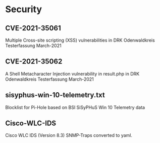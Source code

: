 # Security

## CVE-2021-35061
Multiple Cross-site scripting (XSS) vulnerabilities in DRK Odenwaldkreis Testerfassung March-2021

## CVE-2021-35062
A Shell Metacharacter Injection vulnerability in result.php in DRK Odenwaldkreis Testerfassung March-2021

## sisyphus-win-10-telemetry.txt
Blocklist for Pi-Hole based on BSI SiSyPHuS Win 10 Telemetry data

## Cisco-WLC-IDS
Cisco WLC IDS (Version 8.3) SNMP-Traps converted to yaml.
